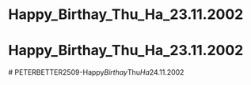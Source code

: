 # Happy_Birthay_Thu_Ha_23.11.2002
# Happy_Birthay_Thu_Ha_23.11.2002
#   P E T E R B E T T E R 2 5 0 9 - H a p p y _ B i r t h a y _ T h u _ H a _ 2 4 . 1 1 . 2 0 0 2  
 